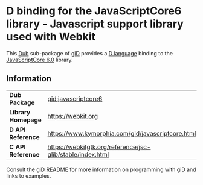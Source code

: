 # D binding for the JavaScriptCore6 library - Javascript support library used with Webkit

This [Dub](https://dub.pm/) sub-package of [giD](https://gid.dub.pm) provides a [D language](https://www.dlang.org) binding to the [JavaScriptCore 6.0](https://webkit.org) library.

## Information

|     |     |
| --- | --- |
| **Dub Package**          | [gid:javascriptcore6](https://code.dlang.org/packages/gid%3Ajavascriptcore6)     |
| **Library Homepage**     | https://webkit.org                                                               |
| **D API Reference**      | https://www.kymorphia.com/gid/javascriptcore.html                                |
| **C API Reference**      | https://webkitgtk.org/reference/jsc-glib/stable/index.html                       |

Consult the [giD README](https://github.com/Kymorphia/gid) for more information on programming with giD and links to examples.
